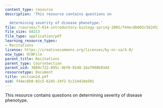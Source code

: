 ```yaml
---
content_type: resource
description: 'This resource contains questions on

  determining severity of disease phenotype.'
file: /courses/7-014-introductory-biology-spring-2005/f44ec8b002c5624524f25c214410e501_section24.pdf
file_size: 68153
file_type: application/pdf
learning_resource_types:
- Recitations
license: https://creativecommons.org/licenses/by-nc-sa/4.0/
ocw_type: OCWFile
parent_title: Recitations
parent_type: CourseSection
parent_uid: 3889c722-095c-4bf0-9140-16a7998b93dd
resourcetype: Document
title: section24.pdf
uid: f44ec8b0-02c5-6245-24f2-5c214410e501
---
```

This resource contains questions on
determining severity of disease phenotype.